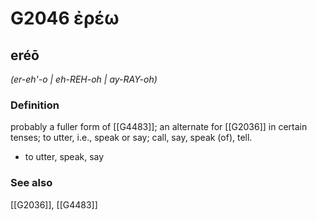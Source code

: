# G2046 ἐρέω

## eréō

_(er-eh'-o | eh-REH-oh | ay-RAY-oh)_

### Definition

probably a fuller form of [[G4483]]; an alternate for [[G2036]] in certain tenses; to utter, i.e., speak or say; call, say, speak (of), tell.

- to utter, speak, say

### See also

[[G2036]], [[G4483]]

